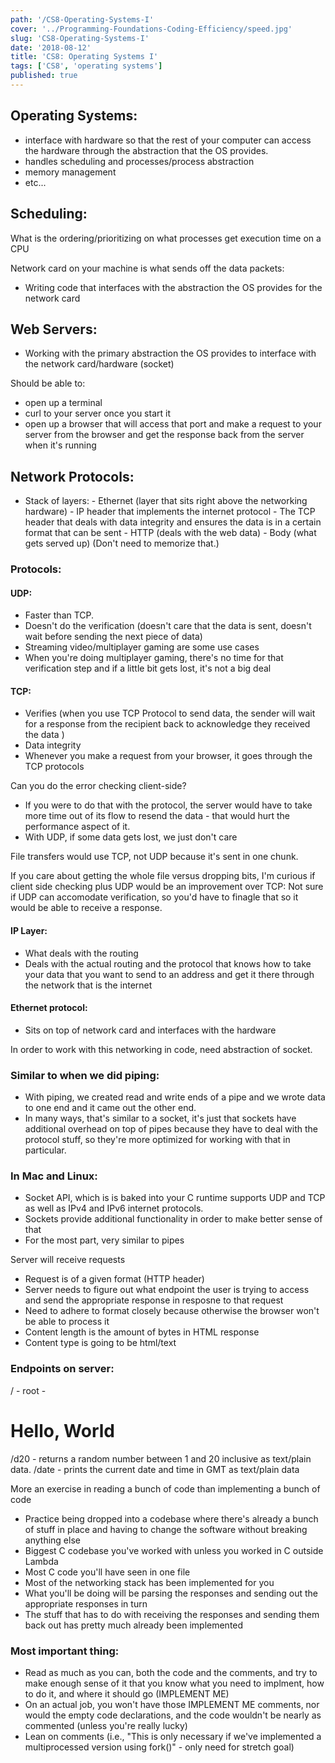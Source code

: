 ```yaml
---
path: '/CS8-Operating-Systems-I'
cover: '../Programming-Foundations-Coding-Efficiency/speed.jpg'
slug: 'CS8-Operating-Systems-I'
date: '2018-08-12'
title: 'CS8: Operating Systems I'
tags: ['CS8', 'operating systems']
published: true
---
```


## Operating Systems:

- interface with hardware so that the rest of your computer can access the hardware through the abstraction that the OS provides.
- handles scheduling and processes/process abstraction
- memory management
- etc...

## Scheduling:

What is the ordering/prioritizing on what processes get execution time on a CPU

Network card on your machine is what sends off the data packets:

- Writing code that interfaces with the abstraction the OS provides for the network card

## Web Servers:

- Working with the primary abstraction the OS provides to interface with the network card/hardware (socket)

Should be able to:

- open up a terminal
- curl to your server once you start it
- open up a browser that will access that port and make a request to your server from the browser and get the response back from the server when it's running

## Network Protocols:

- Stack of layers: - Ethernet (layer that sits right above the networking hardware) - IP header that implements the internet protocol - The TCP header that deals with data integrity and ensures the data is in a certain format that can be sent - HTTP (deals with the web data) - Body (what gets served up)
  (Don't need to memorize that.)

### Protocols:

#### UDP:

- Faster than TCP.
- Doesn't do the verification (doesn't care that the data is sent, doesn't wait before sending the next piece of data)
- Streaming video/multiplayer gaming are some use cases
- When you're doing multiplayer gaming, there's no time for that verification step and if a little bit gets lost, it's not a big deal

#### TCP:

- Verifies (when you use TCP Protocol to send data, the sender will wait for a response from the recipient back to acknowledge they received the data )
- Data integrity
- Whenever you make a request from your browser, it goes through the TCP protocols

Can you do the error checking client-side?

- If you were to do that with the protocol, the server would have to take more time out of its flow to resend the data - that would hurt the performance aspect of it.
- With UDP, if some data gets lost, we just don't care

File transfers would use TCP, not UDP because it's sent in one chunk.

If you care about getting the whole file versus dropping bits, I'm curious if client side checking plus UDP would be an improvement over TCP:
Not sure if UDP can accomodate verification, so you'd have to finagle that so it would be able to receive a response.

#### IP Layer:

- What deals with the routing
- Deals with the actual routing and the protocol that knows how to take your data that you want to send to an address and get it there through the network that is the internet

#### Ethernet protocol:

- Sits on top of network card and interfaces with the hardware

In order to work with this networking in code, need abstraction of socket.

### Similar to when we did piping:

- With piping, we created read and write ends of a pipe and we wrote data to one end and it came out the other end.
- In many ways, that's similar to a socket, it's just that sockets have additional overhead on top of pipes because they have to deal with the protocol stuff, so they're more optimized for working with that in particular.

### In Mac and Linux:

- Socket API, which is is baked into your C runtime supports UDP and TCP as well as IPv4 and IPv6 internet protocols.
- Sockets provide additional functionality in order to make better sense of that
- For the most part, very similar to pipes

Server will receive requests

- Request is of a given format (HTTP header)
- Server needs to figure out what endpoint the user is trying to access and send the appropriate response in resposne to that request
- Need to adhere to format closely because otherwise the browser won't be able to process it
- Content length is the amount of bytes in HTML response
- Content type is going to be html/text

### Endpoints on server:

/ - root - <h1>Hello, World</h1>
/d20 - returns a random number between 1 and 20 inclusive as text/plain data.
/date - prints the current date and time in GMT as text/plain data

More an exercise in reading a bunch of code than implementing a bunch of code

- Practice being dropped into a codebase where there's already a bunch of stuff in place and having to change the software without breaking anything else
- Biggest C codebase you've worked with unless you worked in C outside Lambda
- Most C code you'll have seen in one file
- Most of the networking stack has been implemented for you
- What you'll be doing will be parsing the responses and sending out the appropriate responses in turn
- The stuff that has to do with receiving the responses and sending them back out has pretty much already been implemented

### Most important thing:

- Read as much as you can, both the code and the comments, and try to make enough sense of it that you know what you need to implment, how to do it, and where it should go (IMPLEMENT ME)
- On an actual job, you won't have those IMPLEMENT ME comments, nor would the empty code declarations, and the code wouldn't be nearly as commented (unless you're really lucky)
- Lean on comments (i.e., "This is only necessary if we've implemented a multiprocessed version using fork()" - only need for stretch goal)
